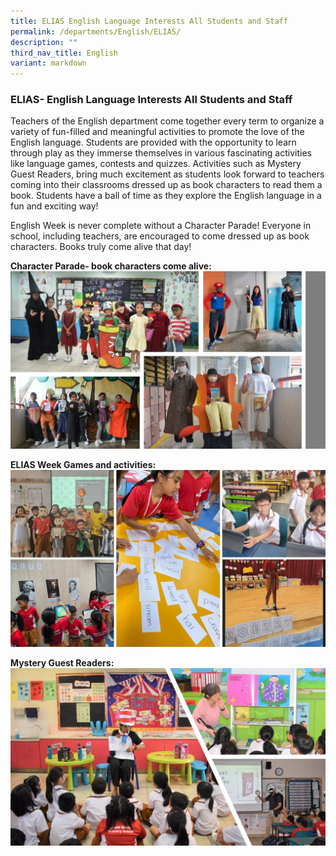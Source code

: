```yaml
---
title: ELIAS English Language Interests All Students and Staff
permalink: /departments/English/ELIAS/
description: ""
third_nav_title: English
variant: markdown
---
```

### ELIAS- English Language Interests All Students and Staff

Teachers of the English department come together every term to organize a variety of fun-filled and meaningful activities to promote the love of the English language. 
Students are provided with the opportunity to learn through play as they immerse themselves in various fascinating activities like language games, contests and quizzes. Activities such as Mystery Guest Readers, bring much excitement as students look forward to teachers coming into their classrooms dressed up as book characters to read them a book. Students have a ball of time as they explore the English language in a fun and exciting way! 

English Week is never complete without a Character Parade! Everyone in school, including teachers, are encouraged to come dressed up as book characters. Books truly come alive that day!

**Character Parade- book characters come alive:**
![](/images/elias%202023.jpg)

**ELIAS Week Games and activities:**
![](/images/ELIAS.jpg)

**Mystery Guest Readers:**
![](/images/mystery%20guest%20reader%202023.jpg)